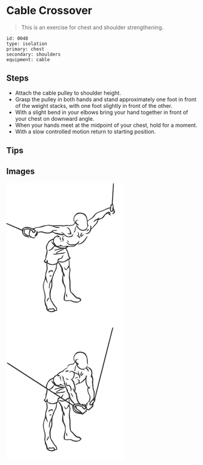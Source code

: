 # Cable Crossover
> This is an exercise for chest and shoulder strengthening.

``` 
id: 0048 
type: isolation 
primary: chest 
secondary: shoulders 
equipment: cable 
``` 

## Steps

 - Attach the cable pulley to shoulder height.
 - Grasp the pulley in both hands and stand approximately one foot in front of the weight stacks, with one foot slightly in front of the other.
 - With a slight bend in your elbows bring your hand together in front of your chest on downward angle.
 - When your hands meet at the midpoint of your chest, hold for a moment.
 - With a slow controlled motion return to starting position.

## Tips


## Images

<svg width="312" height="275pt" viewBox="0 0 234 275" xmlns="http://www.w3.org/2000/svg">
  <g fill="#FFF">
    <path d="M0 0h234v275H0V81.97c10.23 4.54 20.47 9.04 30.76 13.44.55 3.02.88 6.38 3.14 8.7 2.95 3.59 7.94 4.05 12.17 5.05-1.69-3.17-5.74-2.81-8.45-4.57-1.53-1.1-3.69-1.96-4.12-3.99-.55-3.07.05-6.19.7-9.19 5.77-2.63 12.19-1.25 17.48 1.82 1.56.79 3.32 1.37 4.52 2.7-.77.77-1.5 1.6-2.23 2.41-1.98-5.38-7.96-6.68-12.97-7.5-2.21.45-4.3 1.33-6.41 2.1 0 2.69-.24 5.41.26 8.06 3.16 3.32 7.44 5.62 12.1 5.68l-.63 1.94c2.6.54 5.09 1.49 7.7 1.94 2.29-.2 3.43-2.36 4.76-3.92 2.15-1.75 3.38-4.19 3.61-6.96 3.3-1.07 6.81-1.65 10.13-.28 6.14 2.24 13.02 2.08 18.93-.77 5.89 3.97 13.19 4.71 19.99 6.05.68-.3 2.05-.9 2.73-1.2 3.53 4.44 9.5 5.83 14.81 4.1 3.2-.61 2.92-4.6 3.72-7.05-.59.97-1.15 1.95-1.68 2.95-3.5 5.27-11.33 3.82-15.03-.44-2.2-2.46-5.03-4.25-8.21-5.13 1.7 1.52 3.55 2.88 5.32 4.32-4.8.19-9.28-1.75-13.97-2.4-2.34-.52-4.87-.89-6.7-2.59-.65-1.27 1.35-2.08 2.28-1.59 1.75.05 3.49.16 5.24.25-.02-.38-.04-1.14-.06-1.52-2.7-.13-5.4-.25-8.1 0-.38.47-1.14 1.4-1.53 1.86-4.63 4.23-11.88 3.18-17.38 1.28-3.75-1.46-7.77-.6-11.2 1.25-.04-.9-.13-2.69-.18-3.59-.25.13-.76.38-1.01.51-1.12 3.77-2.76 7.39-4.8 10.75.73.1 2.21.28 2.95.37-3.98 4.26-9.6.86-12.45-2.81-.18-3.1.29-6.44 1.88-9.13 2.23-.07 2.78 2.36 3.69 3.91 1.2.49 2.56 1.89 3.88.89 1.28-1.06 2.21-2.46 3.24-3.74-1.25-1.24-2.53-2.46-3.83-3.64 4.64-3.82 10.96-1.86 16.19-4.07 5.27-1.85 11.03-3.96 16.62-2.27 3.62.68 6.84 2.54 10.31 3.66 2.75.56 5.6.26 8.39.2-3.32-2.86-8.08-.81-11.66-3.15 6.06-.05 12.18-1.06 18.16.41 3.92-1.11 7.96-1.69 12.02-.88 2.52-.66 5.1-1.1 7.69-1.36 1.35-1.43 2.7-2.86 4.06-4.29 1.17 3.22 4.48 4 7.51 4.34-2.45-2.68-7.36-4.43-5.75-8.93 1.73-.45 3.46-.89 5.16-1.45-1.75.03-3.57-.32-5.29.13-1.64.89-1.89 3.06-2.85 4.47-1.34-3.65-2.36-7.96-.06-11.48 4.16-8.07 17.81-7.92 21.64.34 3.04 6.12 2.58 13.26 3.19 19.9-1.71 2.76-3.76 5.83-7.44 5.71-6.63 1.29-10.83-4.86-13.72-9.79-.62 2.26-2.11 4.09-3.14 6.15-.51 1.88-.51 3.85-.66 5.78-1.02 1.2-2.03 2.42-2.99 3.68 1.29-.68 2.73-1.19 3.8-2.23.84-3.64.79-7.48 2.42-10.93 2.48 4.28 6.21 8.65 11.46 9.16 3.33.62 6.95-.38 9.36-2.79.85-2.38 1.02-5.19 3.32-6.73-1.76-2.65-1.44-6.02-1.9-9.07 4.94-3.6 11.2-5.8 14.48-11.27 2.8-4.72 8.32-6.45 13.2-8.1 5.71-1.65 10.65-5.22 16.51-6.45.22 2.02-.05 4.18.74 6.09 1.17 1.66 3.28.56 4.92.59.24-1.41.55-2.81.75-4.23.91 2.72 1.35 5.62-.13 8.25-.73-.93-1.47-1.85-2.2-2.77.48 1.38.99 2.75 1.49 4.13 2.02-1.07 4.09-2.47 4.42-4.94-.68-2.82-1.86-5.49-2.82-8.22.79-3.8-2-7.06-1.44-10.82.63-11.35 1.38-22.7 2.05-34.04.18-1.61-.3-3.16-.88-4.63-1.66 5.01-.98 10.39-1.64 15.56-.41 8.92-1.26 17.81-1.51 26.74-.84.51-1.67 1.02-2.51 1.53-.13 1.62-.27 3.24-.4 4.85-3.3.77-6.58 1.69-9.55 3.34-5.96 3.44-13.07 4.35-18.71 8.4-3.79 2.48-5.56 6.97-9.27 9.52-2.49 1.78-5.15 3.29-7.63 5.08-.6-5.43-2.16-12.16-7.83-14.38-3.79-1.2-7.98-1.98-11.89-.87-7.06 3.24-11.01 13.48-5.5 19.77-1.12 1.21-2.25 2.41-3.37 3.61-3.69.25-7.33 1.5-11.05.86-2.47-.45-4.91.17-7.24.92-8.82-2.33-17.95 1.16-26.75-1.21-3.73-1.09-7.4.65-11.11.89-5.2.39-9.68 3.73-15 3.47-3.98-.18-7.4 3.94-11.3 1.73-4.75-2.12-10.33-3.28-15.19-.82-1.94.49-2.78 2.31-3.52 3.97C20.63 89.09 10.55 84.1 0 80.24V0m191.73 66.88c-1.86 2.86-5.28 4.14-8.24 5.54.3-.72.9-2.17 1.21-2.9-4.69 1.93-9.77 4.05-12.59 8.52 3.2-.81 5.67-3.1 8.45-4.73-.63 2.78-1.35 5.73-3.43 7.83-3.04 3.05-5.54 6.59-8.6 9.63-.45-2.08.01-4.65-1.86-6.1-.43 4.18-.07 8.79-2.4 12.49-1.88 2.79-5.3 3.36-8.25 4.38 1.89.44 3.84.24 5.76.12 3.16-2.35 5.97-5.21 6.52-9.29 4.4-3.62 8.1-7.96 11.86-12.22.98-1.77 1.27-3.84 1.9-5.75 4.85-1.37 10.51-3.44 12.64-8.4 1.26-2.76 4.36-3.8 6.84-5.12.62 1.01 1.23 2.04 1.81 3.07 1.36.54 2.73 1.11 4.24 1.04-1.16-1.49-2.62-2.71-3.91-4.07.98.21 2.96.64 3.94.85-1.58-1.48-2.94-3.69-5.2-4.09-4.55 1.58-8.09 5.25-10.69 9.2m-72.88 21.68c3.46 2.43 8.09 5.95 6.87 10.72.15.65.3 1.3.43 1.95-1.95-.47-3.91-.88-5.89-1.16 2.45 1.81 6.82 4.73 8.91.97-1.68-2.16-1.34-5.15-2.91-7.37-1.27-2.97-4.14-5.07-7.41-5.11m39.29 8.07c2.06-.7 6.72-1.68 4.66-4.77-1.83 1.29-3.19 3.1-4.66 4.77m-16.7 1.15c.42 2.55.9 5.09 1.22 7.65-1.33-.5-2.67-.96-4.03-1.38.99 1.44 2.52 2.3 3.94 3.24.78 1.44 1.57 3 3.38 3.24-.32-1.19-.64-2.37-.96-3.54-.43-.3-1.27-.9-1.69-1.21 1.07-2.8.37-5.97-1.86-8m3.69 9c3.58-.98 4.36-5.04 4.86-8.17-2.77 1.85-3.22 5.51-4.86 8.17m1.64 1.5c3.01-.62 4.64-3.6 6.61-5.69-3.09.45-5.62 2.77-6.61 5.69m-53.78 2.76c-3.63 1.36-7.06 3.2-9.78 6.02-2.17 5.05-7.43 11.33-3.32 16.65-.18 3.34-.86 6.62-1.45 9.9l-.79-.36c.15 3.96.66 9.01-3.27 11.4l.08 1.85c1.56 1.39 3.05 4.81 5.48 2.23-1.97 5.29 1.48 10.99-1.14 16.1-1.93 4.8-1.63 10.04-2.46 15.05-1.82 4.88-3.46 9.91-4 15.12.53 9.41 5.62 18.57 2.71 28.07 1.32 3.96.6 8.41 3 12.01 1.45 2.33.42 5.47 2.16 7.66 3.85 3.88 10.44 5.25 15.27 2.45 1.37-.96 3.09-.93 4.66-1.22 1.96-4.54-2.07-8.21-4.79-11.31-2.3-3.06-3.83-6.64-6.08-9.75-3.1-8.16-2.11-17.56 1.28-25.47 1.48-5.74-.54-11.83 1.12-17.56.63-3.05 2.08-5.84 2.95-8.82.92-3.95 4.02-6.97 4.75-11 1.08-3.36.16-7.17 2.04-10.29.92.12 1.84.26 2.76.4.91 3.31 3.16 6 4.45 9.14.61 2.5.06 5.27 1.37 7.59.8 1.9 2.52 3.76 1.65 5.96-1 4.26-1.22 8.66-1.24 13.03 1.16 4.62 4.8 8.23 5.38 13.06 1.99 8.14-3.63 15.75-1.93 23.94 3.04 2.12 6.73 2.08 10.25 1.49 3.35-.67 6.03 1.82 9.02 2.81 2.32.12 4.63.39 6.93.72 2.69-1.1 5.78-1.82 7.89-3.92 1.32-3.73-3.57-6.9-7.01-6.21-3.22-1.95-5.86-4.62-8.18-7.55-1.43-1.88-4.57-2.52-4.75-5.18-1.86-7.3-.32-14.9-1.38-22.28-1.4-6.12-1.39-12.63.19-18.71.75-2.83-1.71-5.26-1.57-8.05.17-4.57-.08-9.13-.83-13.64.85-.46 1.7-.91 2.55-1.37-.03-.62-.08-1.87-.11-2.49-.86-.96-2.14-1.75-2.4-3.09-.83-5.45-3.18-10.51-5.47-15.47 1.34-.95 2.68-1.89 4.03-2.83 4.17.22 8.58.82 12.54-.86 2.04-1.37 3.62-3.31 5.51-4.87 1.57 1.66 3.92 1.08 5.85.56 6.76-2.69 11.02-9.11 13.9-15.49-.4.12-1.21.37-1.62.49-4 6.27-9.05 13.81-17.07 14.67.98-2.06 2.11-4.1 2.31-6.41-2.28 2.39-4.02 5.72-7.46 6.58-4.14 1-8.64 1.31-12.74-.04-2.06-1.09-3.3-3.16-4.86-4.8.43 3.98 3.96 6.7 7.71 7.27 3.26.99 6.59-.1 9.88-.19-6.71 4.22-14.72-.01-21.96 1.94-3.03.95-5.5-1.23-7.84-2.77-1.56 3.27-5.14 2.44-8.04 1.87-1.86-2.22-3.38-4.7-5.09-7.02.26-2.77-.13-5.93 1.85-8.18 1.66-1.53 3.8-2.42 5.61-3.75-.07.66-.23 1.99-.31 2.66 2.06-.34 4.04-1.01 5.82-2.1-2.02.03-4-.61-4.98-2.48-3.39 1.76-7.2 3.21-9.03 6.84m17.49-3.88c.01 1.94 0 3.91.8 5.72.09 1.77.33 3.54.96 5.21.5-2.05.89-4.11 1.35-6.16-.98-1.19-1.94-2.41-2.92-3.6 1.55-.27 3.51-.01 4.36-1.65-1.52.12-3.04.3-4.55.48m-2.83 6.83c.09 1.37-.61 3.11.9 3.96-.16-3.44-.27-7.28-2.58-10.05-.71 2.17-.39 4.77 1.68 6.09m13.36.62c-.31 1.52.88 3.85 2.47 4.12.1-1.52-1.07-3.57-2.47-4.12z"/>
    <path d="M207 56.3c.47-3.97-.14-8.64 2.26-12.01.39.44 1.16 1.33 1.55 1.77-.39 3.14-.76 6.29-1.27 9.42-.64.2-1.91.62-2.54.82zM36.19 94.24c3.32-1.67 6.93-1.83 10.29-.17-2.52 3.2-1.7 7.38-1.72 11.15-3.13-1.27-5.99-3.1-8.61-5.21.03-1.93.04-3.85.04-5.77zM86.48 116.59c1.87-1.48 4.12-2.35 6.28-3.3-.1 2.91-1.43 6.15 1.52 8.47-2.14-1.4-3.59-3.38-4.94-5.45-.28 3.88 2.99 6.04 5.49 8.37-1.83 1.9-3.25 4.15-5.07 6.05-1.99 1.53-4.36 2.47-6.33 4.04.36.18 1.07.54 1.42.72 3.9-2.18 8.7-3.99 9.59-8.98 4.49.62 8.46 2.97 12.82 4.11-3.84.48-7.59 1.45-11.29 2.53l-.76 1.81c7.13-1.93 14.34-3.92 21.79-3.9 3.19 4.08 4.57 9.52 5.58 14.58.38 1.54 1.5 2.72 2.38 3.99-4.66 1.77-7.93 6.23-13.04 6.96-3.13.57-5.97-1.72-9.11-1.04.4-3.57 4.3-3.87 6.94-4.92 1.84-2.11 2.93-4.82 3.1-7.61-1.62 1.94-2.96 4.1-4.12 6.35-2.23.47-4.46 1.04-6.5 2.08-1.24 2.14-.33 5.03-1.76 7.1-2.59 2.26-6.15 2.87-9.45 3.34-3.28-.07-6.11-1.88-9.04-3.13-.48-1.57 1.05-5.4-1.46-5.3-.78 1.37-1.35 2.83-2 4.26l-2.09-2.21c3.11-3.95 2.51-9.15 4.32-13.61 1.09-2.88.51-6.01.56-9-1.74-1.37-1.22-3.86-.81-5.72 1.29-3.82 2.52-8.13 5.98-10.59m13.93 20.92c-1.42.54-1.14 2.35-1.74 3.49a152 152 0 0 0-6.07.43c.99 2.2 3.69 1.2 5.53 1.08 4.96-.93 10.05-.82 15-1.8 1.79-.19 2.88-1.76 4.1-2.87-5.41 1.55-10.99 2.12-16.57 2.68-.08-.3-.24-.91-.33-1.21 4.59-3.26 10.35-4.37 14.84-7.64-5.43.27-10.08 3.42-14.76 5.84z"/>
    <path d="M102.85 127.59c1.79-.55 3.6-1.06 5.4-1.57 3.26 1.48 6.93 1.14 10.42 1.17-.4.43-1.2 1.28-1.6 1.7-4.79.48-9.57-.21-14.22-1.3zM103.78 156c6.09 5.34 14.24.72 19.57-3.4.51 4.36.64 8.76.65 13.14-.37-.33-1.12-1.01-1.5-1.35-.84 2.52-1.22 5.53-3.51 7.22-2.85-.2-3.79-3.42-4.81-5.61.08 2.6.81 5.29 2.89 7.02 3.41.44 4.9-3.11 6.61-5.34 2.22 3.52 1.45 7.5.43 11.27.11 4.04-.98 8.12.02 12.12 2.19 8.68-.96 18.31 3.1 26.54 5.57 4.34 8.94 12.91 17.09 12.61.76 1.05 1.52 2.1 2.27 3.17-1.85.81-3.56 1.93-5.48 2.59-2.36-.07-4.69-.49-7.06-.43-1.95-.88-3.88-1.86-5.94-2.45-3.34-.58-6.7.54-10.04.05-1.38-.01-2.16-.68-2.33-2.01-.13-4.15.38-8.29 1.46-12.28.25-4.09.25-8.2-.09-12.28-.31-3.01-2.6-5.29-3.29-8.17-.97-5.07-1.91-10.28-.52-15.38.45 1.33.9 2.65 1.36 3.98 2.89-3.28-.65-6.69-1.72-9.95-1.09-2.41-.52-5.19-1.41-7.65-1.76-3.73-4.56-6.87-6.26-10.63-.57-.34-1.69-1.01-2.25-1.34l.76-1.44m14.33 67.79c.81 1.3 1.62 2.64 2.77 3.69-.6-2.63-1.08-5.28-1.36-7.96-.8 1.3-1.08 2.8-1.41 4.27zM80.98 160.37c2.65 1.04 5.11 2.83 8.04 2.97 3.4.23 6.78-.44 10.09-1.19-.72 4.75-1.42 9.68-4.02 13.84-3.8 6.41-4.34 14.22-8.47 20.44-1.89 3.58-2.22 7.72-2.34 11.69-.06.93.34 1.64 1.19 2.11.56-4.95.34-10.23 3.39-14.49.38 4.35.96 9-1.06 13.07-3.14 6.57-2.96 14.26-1.32 21.21.88 4.11 3.94 7.21 5.66 10.95 1.9 3.96 6.56 6.39 7.23 10.94-2.87 2.53-3.82-1.12-5.39-2.91-1.95-.21-3.84.43-5.73.77-2.37-.95-4.52.08-6.35 1.6-.06-7.51-6.64-13.92-4.55-21.56 1.69-8.9-4.05-17.07-3.34-25.92.19-4.42 1.78-8.63 3.65-12.58 1.68 2.55 1.81 6.14 4.41 8-1.21-5.09-2.97-10.04-3.68-15.24.24-4.24 2.02-8.11 3.18-12.13.28-3.86-.65-7.7-.59-11.57m3.34 14.65c-.62 1.69-.74 3.49-.21 5.22l1.24-3.39c1.66-.48 3.36-.84 5.05-1.22.68.99 1.48 1.87 2.39 2.64-.51-1.74-1.18-3.43-1.83-5.12-2.1 1.01-4.36 1.48-6.64 1.87m1.27 9.44c-.16 2.13 3.81 1.83 4.14-.16-1.29-.05-3.27-1.08-4.14.16m-3.97 46.05c-.57 1.73-2.88 3.48-1.37 5.19 2.07-2.33 3.34-5.18 4.7-7.94-1.54.38-2.79 1.2-3.33 2.75z"/>
    <path d="M84.96 251.13c2.73.37 5.45-.01 8.16-.32.45.55 1.34 1.66 1.79 2.21-3.37 2.46-7.91 2.18-11.39.09l1.44-1.98z"/>
  </g>
  <g fill="#333">
    <path d="M210.34 15.95c.66-5.17-.02-10.55 1.64-15.56.58 1.47 1.06 3.02.88 4.63-.67 11.34-1.42 22.69-2.05 34.04-.56 3.76 2.23 7.02 1.44 10.82.96 2.73 2.14 5.4 2.82 8.22-.33 2.47-2.4 3.87-4.42 4.94-.5-1.38-1.01-2.75-1.49-4.13.73.92 1.47 1.84 2.2 2.77 1.48-2.63 1.04-5.53.13-8.25-.2 1.42-.51 2.82-.75 4.23-1.64-.03-3.75 1.07-4.92-.59-.79-1.91-.52-4.07-.74-6.09-5.86 1.23-10.8 4.8-16.51 6.45-4.88 1.65-10.4 3.38-13.2 8.1-3.28 5.47-9.54 7.67-14.48 11.27.46 3.05.14 6.42 1.9 9.07-2.3 1.54-2.47 4.35-3.32 6.73-2.41 2.41-6.03 3.41-9.36 2.79-5.25-.51-8.98-4.88-11.46-9.16-1.63 3.45-1.58 7.29-2.42 10.93-1.07 1.04-2.51 1.55-3.8 2.23.96-1.26 1.97-2.48 2.99-3.68.15-1.93.15-3.9.66-5.78 1.03-2.06 2.52-3.89 3.14-6.15 2.89 4.93 7.09 11.08 13.72 9.79 3.68.12 5.73-2.95 7.44-5.71-.61-6.64-.15-13.78-3.19-19.9-3.83-8.26-17.48-8.41-21.64-.34-2.3 3.52-1.28 7.83.06 11.48.96-1.41 1.21-3.58 2.85-4.47 1.72-.45 3.54-.1 5.29-.13-1.7.56-3.43 1-5.16 1.45-1.61 4.5 3.3 6.25 5.75 8.93-3.03-.34-6.34-1.12-7.51-4.34-1.36 1.43-2.71 2.86-4.06 4.29-2.59.26-5.17.7-7.69 1.36-4.06-.81-8.1-.23-12.02.88-5.98-1.47-12.1-.46-18.16-.41 3.58 2.34 8.34.29 11.66 3.15-2.79.06-5.64.36-8.39-.2-3.47-1.12-6.69-2.98-10.31-3.66-5.59-1.69-11.35.42-16.62 2.27-5.23 2.21-11.55.25-16.19 4.07 1.3 1.18 2.58 2.4 3.83 3.64-1.03 1.28-1.96 2.68-3.24 3.74-1.32 1-2.68-.4-3.88-.89-.91-1.55-1.46-3.98-3.69-3.91-1.59 2.69-2.06 6.03-1.88 9.13 2.85 3.67 8.47 7.07 12.45 2.81-.74-.09-2.22-.27-2.95-.37 2.04-3.36 3.68-6.98 4.8-10.75.25-.13.76-.38 1.01-.51.05.9.14 2.69.18 3.59 3.43-1.85 7.45-2.71 11.2-1.25 5.5 1.9 12.75 2.95 17.38-1.28.39-.46 1.15-1.39 1.53-1.86 2.7-.25 5.4-.13 8.1 0 .02.38.04 1.14.06 1.52-1.75-.09-3.49-.2-5.24-.25-.93-.49-2.93.32-2.28 1.59 1.83 1.7 4.36 2.07 6.7 2.59 4.69.65 9.17 2.59 13.97 2.4-1.77-1.44-3.62-2.8-5.32-4.32 3.18.88 6.01 2.67 8.21 5.13 3.7 4.26 11.53 5.71 15.03.44.53-1 1.09-1.98 1.68-2.95-.8 2.45-.52 6.44-3.72 7.05-5.31 1.73-11.28.34-14.81-4.1-.68.3-2.05.9-2.73 1.2-6.8-1.34-14.1-2.08-19.99-6.05-5.91 2.85-12.79 3.01-18.93.77-3.32-1.37-6.83-.79-10.13.28-.23 2.77-1.46 5.21-3.61 6.96-1.33 1.56-2.47 3.72-4.76 3.92-2.61-.45-5.1-1.4-7.7-1.94l.63-1.94c-4.66-.06-8.94-2.36-12.1-5.68-.5-2.65-.26-5.37-.26-8.06 2.11-.77 4.2-1.65 6.41-2.1 5.01.82 10.99 2.12 12.97 7.5.73-.81 1.46-1.64 2.23-2.41-1.2-1.33-2.96-1.91-4.52-2.7-5.29-3.07-11.71-4.45-17.48-1.82-.65 3-1.25 6.12-.7 9.19.43 2.03 2.59 2.89 4.12 3.99 2.71 1.76 6.76 1.4 8.45 4.57-4.23-1-9.22-1.46-12.17-5.05-2.26-2.32-2.59-5.68-3.14-8.7-10.29-4.4-20.53-8.9-30.76-13.44v-1.73c10.55 3.86 20.63 8.85 31.01 13.11.74-1.66 1.58-3.48 3.52-3.97 4.86-2.46 10.44-1.3 15.19.82 3.9 2.21 7.32-1.91 11.3-1.73 5.32.26 9.8-3.08 15-3.47 3.71-.24 7.38-1.98 11.11-.89 8.8 2.37 17.93-1.12 26.75 1.21 2.33-.75 4.77-1.37 7.24-.92 3.72.64 7.36-.61 11.05-.86 1.12-1.2 2.25-2.4 3.37-3.61-5.51-6.29-1.56-16.53 5.5-19.77 3.91-1.11 8.1-.33 11.89.87 5.67 2.22 7.23 8.95 7.83 14.38 2.48-1.79 5.14-3.3 7.63-5.08 3.71-2.55 5.48-7.04 9.27-9.52 5.64-4.05 12.75-4.96 18.71-8.4 2.97-1.65 6.25-2.57 9.55-3.34.13-1.61.27-3.23.4-4.85.84-.51 1.67-1.02 2.51-1.53.25-8.93 1.1-17.82 1.51-26.74M207 56.3c.63-.2 1.9-.62 2.54-.82.51-3.13.88-6.28 1.27-9.42-.39-.44-1.16-1.33-1.55-1.77-2.4 3.37-1.79 8.04-2.26 12.01M36.19 94.24c0 1.92-.01 3.84-.04 5.77 2.62 2.11 5.48 3.94 8.61 5.21.02-3.77-.8-7.95 1.72-11.15-3.36-1.66-6.97-1.5-10.29.17z"/>
    <path d="M191.73 66.88c2.6-3.95 6.14-7.62 10.69-9.2 2.26.4 3.62 2.61 5.2 4.09-.98-.21-2.96-.64-3.94-.85 1.29 1.36 2.75 2.58 3.91 4.07-1.51.07-2.88-.5-4.24-1.04-.58-1.03-1.19-2.06-1.81-3.07-2.48 1.32-5.58 2.36-6.84 5.12-2.13 4.96-7.79 7.03-12.64 8.4-.63 1.91-.92 3.98-1.9 5.75-3.76 4.26-7.46 8.6-11.86 12.22-.55 4.08-3.36 6.94-6.52 9.29-1.92.12-3.87.32-5.76-.12 2.95-1.02 6.37-1.59 8.25-4.38 2.33-3.7 1.97-8.31 2.4-12.49 1.87 1.45 1.41 4.02 1.86 6.1 3.06-3.04 5.56-6.58 8.6-9.63 2.08-2.1 2.8-5.05 3.43-7.83-2.78 1.63-5.25 3.92-8.45 4.73 2.82-4.47 7.9-6.59 12.59-8.52-.31.73-.91 2.18-1.21 2.9 2.96-1.4 6.38-2.68 8.24-5.54zM118.85 88.56c3.27.04 6.14 2.14 7.41 5.11 1.57 2.22 1.23 5.21 2.91 7.37-2.09 3.76-6.46.84-8.91-.97 1.98.28 3.94.69 5.89 1.16-.13-.65-.28-1.3-.43-1.95 1.22-4.77-3.41-8.29-6.87-10.72z"/>
    <path d="M158.14 96.63c1.47-1.67 2.83-3.48 4.66-4.77 2.06 3.09-2.6 4.07-4.66 4.77zM141.44 97.78c2.23 2.03 2.93 5.2 1.86 8 .42.31 1.26.91 1.69 1.21.32 1.17.64 2.35.96 3.54-1.81-.24-2.6-1.8-3.38-3.24-1.42-.94-2.95-1.8-3.94-3.24 1.36.42 2.7.88 4.03 1.38-.32-2.56-.8-5.1-1.22-7.65z"/>
    <path d="M145.13 106.78c1.64-2.66 2.09-6.32 4.86-8.17-.5 3.13-1.28 7.19-4.86 8.17zM146.77 108.28c.99-2.92 3.52-5.24 6.61-5.69-1.97 2.09-3.6 5.07-6.61 5.69z"/>
    <path d="M92.99 111.04c1.83-3.63 5.64-5.08 9.03-6.84.98 1.87 2.96 2.51 4.98 2.48-1.78 1.09-3.76 1.76-5.82 2.1.08-.67.24-2 .31-2.66-1.81 1.33-3.95 2.22-5.61 3.75-1.98 2.25-1.59 5.41-1.85 8.18 1.71 2.32 3.23 4.8 5.09 7.02 2.9.57 6.48 1.4 8.04-1.87 2.34 1.54 4.81 3.72 7.84 2.77 7.24-1.95 15.25 2.28 21.96-1.94-3.29.09-6.62 1.18-9.88.19-3.75-.57-7.28-3.29-7.71-7.27 1.56 1.64 2.8 3.71 4.86 4.8 4.1 1.35 8.6 1.04 12.74.04 3.44-.86 5.18-4.19 7.46-6.58-.2 2.31-1.33 4.35-2.31 6.41 8.02-.86 13.07-8.4 17.07-14.67.41-.12 1.22-.37 1.62-.49-2.88 6.38-7.14 12.8-13.9 15.49-1.93.52-4.28 1.1-5.85-.56-1.89 1.56-3.47 3.5-5.51 4.87-3.96 1.68-8.37 1.08-12.54.86-1.35.94-2.69 1.88-4.03 2.83 2.29 4.96 4.64 10.02 5.47 15.47.26 1.34 1.54 2.13 2.4 3.09.03.62.08 1.87.11 2.49-.85.46-1.7.91-2.55 1.37.75 4.51 1 9.07.83 13.64-.14 2.79 2.32 5.22 1.57 8.05-1.58 6.08-1.59 12.59-.19 18.71 1.06 7.38-.48 14.98 1.38 22.28.18 2.66 3.32 3.3 4.75 5.18 2.32 2.93 4.96 5.6 8.18 7.55 3.44-.69 8.33 2.48 7.01 6.21-2.11 2.1-5.2 2.82-7.89 3.92-2.3-.33-4.61-.6-6.93-.72-2.99-.99-5.67-3.48-9.02-2.81-3.52.59-7.21.63-10.25-1.49-1.7-8.19 3.92-15.8 1.93-23.94-.58-4.83-4.22-8.44-5.38-13.06.02-4.37.24-8.77 1.24-13.03.87-2.2-.85-4.06-1.65-5.96-1.31-2.32-.76-5.09-1.37-7.59-1.29-3.14-3.54-5.83-4.45-9.14-.92-.14-1.84-.28-2.76-.4-1.88 3.12-.96 6.93-2.04 10.29-.73 4.03-3.83 7.05-4.75 11-.87 2.98-2.32 5.77-2.95 8.82-1.66 5.73.36 11.82-1.12 17.56-3.39 7.91-4.38 17.31-1.28 25.47 2.25 3.11 3.78 6.69 6.08 9.75 2.72 3.1 6.75 6.77 4.79 11.31-1.57.29-3.29.26-4.66 1.22-4.83 2.8-11.42 1.43-15.27-2.45-1.74-2.19-.71-5.33-2.16-7.66-2.4-3.6-1.68-8.05-3-12.01 2.91-9.5-2.18-18.66-2.71-28.07.54-5.21 2.18-10.24 4-15.12.83-5.01.53-10.25 2.46-15.05 2.62-5.11-.83-10.81 1.14-16.1-2.43 2.58-3.92-.84-5.48-2.23l-.08-1.85c3.93-2.39 3.42-7.44 3.27-11.4l.79.36c.59-3.28 1.27-6.56 1.45-9.9-4.11-5.32 1.15-11.6 3.32-16.65 2.72-2.82 6.15-4.66 9.78-6.02m-6.51 5.55c-3.46 2.46-4.69 6.77-5.98 10.59-.41 1.86-.93 4.35.81 5.72-.05 2.99.53 6.12-.56 9-1.81 4.46-1.21 9.66-4.32 13.61l2.09 2.21c.65-1.43 1.22-2.89 2-4.26 2.51-.1.98 3.73 1.46 5.3 2.93 1.25 5.76 3.06 9.04 3.13 3.3-.47 6.86-1.08 9.45-3.34 1.43-2.07.52-4.96 1.76-7.1 2.04-1.04 4.27-1.61 6.5-2.08 1.16-2.25 2.5-4.41 4.12-6.35-.17 2.79-1.26 5.5-3.1 7.61-2.64 1.05-6.54 1.35-6.94 4.92 3.14-.68 5.98 1.61 9.11 1.04 5.11-.73 8.38-5.19 13.04-6.96-.88-1.27-2-2.45-2.38-3.99-1.01-5.06-2.39-10.5-5.58-14.58-7.45-.02-14.66 1.97-21.79 3.9l.76-1.81c3.7-1.08 7.45-2.05 11.29-2.53-4.36-1.14-8.33-3.49-12.82-4.11-.89 4.99-5.69 6.8-9.59 8.98-.35-.18-1.06-.54-1.42-.72 1.97-1.57 4.34-2.51 6.33-4.04 1.82-1.9 3.24-4.15 5.07-6.05-2.5-2.33-5.77-4.49-5.49-8.37 1.35 2.07 2.8 4.05 4.94 5.45-2.95-2.32-1.62-5.56-1.52-8.47-2.16.95-4.41 1.82-6.28 3.3m16.37 11c4.65 1.09 9.43 1.78 14.22 1.3.4-.42 1.2-1.27 1.6-1.7-3.49-.03-7.16.31-10.42-1.17-1.8.51-3.61 1.02-5.4 1.57m.93 28.41l-.76 1.44c.56.33 1.68 1 2.25 1.34 1.7 3.76 4.5 6.9 6.26 10.63.89 2.46.32 5.24 1.41 7.65 1.07 3.26 4.61 6.67 1.72 9.95-.46-1.33-.91-2.65-1.36-3.98-1.39 5.1-.45 10.31.52 15.38.69 2.88 2.98 5.16 3.29 8.17.34 4.08.34 8.19.09 12.28a41.998 41.998 0 0 0-1.46 12.28c.17 1.33.95 2 2.33 2.01 3.34.49 6.7-.63 10.04-.05 2.06.59 3.99 1.57 5.94 2.45 2.37-.06 4.7.36 7.06.43 1.92-.66 3.63-1.78 5.48-2.59-.75-1.07-1.51-2.12-2.27-3.17-8.15.3-11.52-8.27-17.09-12.61-4.06-8.23-.91-17.86-3.1-26.54-1-4 .09-8.08-.02-12.12 1.02-3.77 1.79-7.75-.43-11.27-1.71 2.23-3.2 5.78-6.61 5.34-2.08-1.73-2.81-4.42-2.89-7.02 1.02 2.19 1.96 5.41 4.81 5.61 2.29-1.69 2.67-4.7 3.51-7.22.38.34 1.13 1.02 1.5 1.35-.01-4.38-.14-8.78-.65-13.14-5.33 4.12-13.48 8.74-19.57 3.4m-22.8 4.37c-.06 3.87.87 7.71.59 11.57-1.16 4.02-2.94 7.89-3.18 12.13.71 5.2 2.47 10.15 3.68 15.24-2.6-1.86-2.73-5.45-4.41-8-1.87 3.95-3.46 8.16-3.65 12.58-.71 8.85 5.03 17.02 3.34 25.92-2.09 7.64 4.49 14.05 4.55 21.56 1.83-1.52 3.98-2.55 6.35-1.6 1.89-.34 3.78-.98 5.73-.77 1.57 1.79 2.52 5.44 5.39 2.91-.67-4.55-5.33-6.98-7.23-10.94-1.72-3.74-4.78-6.84-5.66-10.95-1.64-6.95-1.82-14.64 1.32-21.21 2.02-4.07 1.44-8.72 1.06-13.07-3.05 4.26-2.83 9.54-3.39 14.49-.85-.47-1.25-1.18-1.19-2.11.12-3.97.45-8.11 2.34-11.69 4.13-6.22 4.67-14.03 8.47-20.44 2.6-4.16 3.3-9.09 4.02-13.84-3.31.75-6.69 1.42-10.09 1.19-2.93-.14-5.39-1.93-8.04-2.97m3.98 90.76l-1.44 1.98c3.48 2.09 8.02 2.37 11.39-.09-.45-.55-1.34-1.66-1.79-2.21-2.71.31-5.43.69-8.16.32z"/>
    <path d="M110.48 107.16c1.51-.18 3.03-.36 4.55-.48-.85 1.64-2.81 1.38-4.36 1.65.98 1.19 1.94 2.41 2.92 3.6-.46 2.05-.85 4.11-1.35 6.16-.63-1.67-.87-3.44-.96-5.21-.8-1.81-.79-3.78-.8-5.72zM107.65 113.99c-2.07-1.32-2.39-3.92-1.68-6.09 2.31 2.77 2.42 6.61 2.58 10.05-1.51-.85-.81-2.59-.9-3.96zM121.01 114.61c1.4.55 2.57 2.6 2.47 4.12-1.59-.27-2.78-2.6-2.47-4.12zM100.41 137.51c4.68-2.42 9.33-5.57 14.76-5.84-4.49 3.27-10.25 4.38-14.84 7.64.09.3.25.91.33 1.21 5.58-.56 11.16-1.13 16.57-2.68-1.22 1.11-2.31 2.68-4.1 2.87-4.95.98-10.04.87-15 1.8-1.84.12-4.54 1.12-5.53-1.08a152 152 0 0 1 6.07-.43c.6-1.14.32-2.95 1.74-3.49zM84.32 175.02c2.28-.39 4.54-.86 6.64-1.87.65 1.69 1.32 3.38 1.83 5.12-.91-.77-1.71-1.65-2.39-2.64-1.69.38-3.39.74-5.05 1.22l-1.24 3.39c-.53-1.73-.41-3.53.21-5.22zM85.59 184.46c.87-1.24 2.85-.21 4.14-.16-.33 1.99-4.3 2.29-4.14.16zM118.11 223.79c.33-1.47.61-2.97 1.41-4.27.28 2.68.76 5.33 1.36 7.96-1.15-1.05-1.96-2.39-2.77-3.69zM81.62 230.51c.54-1.55 1.79-2.37 3.33-2.75-1.36 2.76-2.63 5.61-4.7 7.94-1.51-1.71.8-3.46 1.37-5.19z"/>
  </g>
</svg>

<svg width="312" height="275pt" viewBox="0 0 234 275" xmlns="http://www.w3.org/2000/svg">
  <g fill="#FFF">
    <path d="M0 0h234v275H0V0m201.88 43.15c-9.14 36.45-18.6 72.82-27.57 109.31-.18-3.13.17-6.24.52-9.34.66-5.29-2.87-10.03-2.6-15.29.24-3.3-1.1-6.55-.23-9.83.83-4.09-.73-8.1-2.23-11.83.9-4.08.83-8.86-2-12.2-1.75-2.38-4.72-3.27-7.3-4.42 0-.66.01-1.97.01-2.62-.94 1.48-1.9 2.95-2.91 4.38-1.74.48-3.31 1.38-4.71 2.51-3.06-.14-6.33-.61-8.47-3.04-1.32-1.56-3.93-3.3-3.19-5.57.74-.26 2.2-.76 2.93-1.01-1.61-1.22-3.33-2.28-4.86-3.6-1.75-1.07-.56-3.18-.46-4.71 1.63-.41 3.27-.81 4.86-1.37-1.89.07-4-.61-5.75.37-1.23 1.09-1.41 2.87-2.06 4.28-1.96-3.75-2.54-8.57.08-12.17 4.66-7.76 18.33-6.93 21.59 1.68 3.11 5.48 1 12.43 3.84 17.88.12-7.66.07-15.99-4.37-22.59-3.89-4.29-10.58-4.91-15.97-3.83-3.71 1.95-6.79 5.57-7.82 9.68-.27 3.42-.61 7.64 2.43 10.01-1.66 1.65-3.05 4.26-5.76 3.92-4.17-.02-8.49 2.09-9.66 6.35 1.45-1.22 2.79-2.6 4.36-3.68 2.55-1.2 5.45-1.26 8.21-1.54 1.37-1.53 2.79-3.01 4.21-4.5.77 1.89 1.44 3.83 2.01 5.79-3.48 1.85-3.46 6.04-3.54 9.46-.38.67-1.12 2.01-1.49 2.68 1-.6 2.73-.8 2.6-2.34.43-3.29.35-6.76 2.33-9.61 1.82 3.8 4.94 7.09 8.93 8.59 3.1.6 6.3.61 9.33 1.59-1.25-.61-2.51-1.2-3.76-1.81 1.23-.94 2.54-2.99 4.19-1.49 2.8 1.16 3.28 4.32 4.77 6.6 1.63-3.11-.53-7.13-3.83-8.04.57-.4 1.16-.8 1.75-1.19 3.64 2.11 7.32 5 7.99 9.45 1.08 3.13-1.41 6.2-1.13 9.22 3.42 1.9 2.93 6.21 2.9 9.52-.49-.16-1.47-.47-1.96-.63.33.25.99.74 1.33.99.94 6.26.78 12.76 3.12 18.74.88 4.3.35 8.8.04 13.15-2.26 4.02-6.36 6.78-8.17 11.05-.78 1.55.66 2.8 1.44 3.96l4.41-.68c-1.29 3.96-5.09 6.07-8.12 8.57-1.15-.74-2.28-1.51-3.38-2.31-.94 1.85-1.6 3.83-2.11 5.84-2.03 1.15-3.89 2.56-5.68 4.05-2.59-4.1-6.9-6.27-10.77-8.9-.55-1.82-1.19-3.63-1.83-5.42 2.02-.45 4.1-.64 6.06.18 2.1.84 4.93.92 6.13 3.15.86 1.44 1.78 3.02 3.48 3.59 2.19-.44 3.59-2.56 5.75-3.19-.64-2.65-1.74-5.15-3.02-7.54-1.24.38-2.47.79-3.67 1.27.78.6 2.36 1.81 3.14 2.41-1.1-.45-2.16-.98-3.18-1.59-.7-.82-.09-2.1-.95-2.86-.78.37-2.34 1.1-3.12 1.46-3.74-1.43-5.31-5.41-7.17-8.64-1.42-3.92-.99-8.29-2.75-12.14l1.17-2.88c-1.91 2.65-2.93-.47-4.1-1.87 2.33-6.58.15-13.34-2.22-19.53-.85-1.59-2.2-2.84-3.36-4.2 3.43-3.19 5.35-8.21 4.63-12.88 2.39 1.22 5.08 1.92 7.26 3.52 2.26 1.91 1.72 5.13 2.34 7.73.99-2.05 2.06-4.6.71-6.73-1-1.6-1.75-3.35-1.8-5.27-.57-1.3-1.37-2.49-2.44-3.43.32 1.33.72 2.64 1.16 3.94.17.57.15 1.13-.07 1.69-3-1.75-6.63-2.23-9.37-4.45-1.51-1.22-3.6-1.22-5.45-1.24-1.87.61-2.24 2.79-2.7 4.43 1-.99 1.96-2.03 2.92-3.07 2.56.1 5.13 1.21 5.89 3.87.31 4.04-1.57 7.78-3.77 11.03-.63-.28-1.88-.86-2.51-1.15 2.11 3.66 5.23 6.8 5.99 11.11 1.64 4.22 1.9 8.71 1.38 13.18-.96-1.63-1.25-4.97-3.64-4.94 1.05 5.93 7.01 9.73 7.1 15.93.22 5.02 1.94 9.76 4.85 13.84-2.49 0-4.98.19-7.37.91-2.47-3.92-6.25-6.92-8.16-11.21-2.33-4.1-1.15-9.75-5.53-12.63.86-4.34-2.84-7.19-3.96-11.03-2.04-4.4-1.88-9.51-4.49-13.68-.32-.86-.08-1.6.71-2.23-1.28-2.06-2.72-4.2-4.99-5.25.9 2.32 3.16 4.24 2.8 6.91-.4 1.39-.62 2.81-.91 4.22l1.52-3.36c.62 2.29 1.22 4.58 1.83 6.87-.42.46-.83.94-1.24 1.42 2.62 1.25 2.32 4.9 3.77 7.1-4.29-1.78-9.25-.65-13.65-2.41 1.59-.58 3.22-1.07 4.85-1.57 2.27 1.05 4.8 1.1 7.26 1.15-2.75-1.38-5.96-1.78-8.31-3.96-1.57 3.28-5.14 2.45-8.06 1.87-1.84-2.22-3.37-4.69-5.07-7.01.25-2.77-.13-5.94 1.85-8.18 1.68-1.52 3.8-2.43 5.61-3.77-.08.68-.24 2.02-.33 2.69 2.03-.34 3.97-1.04 5.79-1.98-1.59-.4-3.17-.8-4.68-1.44 2.85-3.09 6.34-5.34 10.43-6.39 1.82-4.31 6.6-5.47 9.93-8.21-4.38.84-8 3.71-11.2 6.65-2.4 1.41-5.29 1.9-7.43 3.77-2.12 1.8-3.75 4.26-6.4 5.36-2.24.81-3.39 2.9-4.82 4.63-3.97 1.54-8.42 3.44-10.32 7.56-2.15 3.47-4.02 7.21-4.22 11.38-22.68-14.4-45.15-29.13-67.77-43.63-3.08-1.92-5.96-4.29-9.45-5.48.2 1.27.81 2.38 1.99 2.98 25.61 16.53 51.27 32.98 76.81 49.63-.13 3.01-.59 5.98-1.16 8.93-.27.06-.8.18-1.07.23.26 4.11.78 9.4-3.25 11.89.03.47.1 1.4.13 1.87 1.16 1.2 2.31 2.4 3.48 3.59.53-.48 1.57-1.44 2.09-1.93l-.66 2.59c1.14-.45 2.29-.9 3.41-1.41-1.47-1.85 0-4.74-1.89-6.3-1.04 1.43-1.69 3.07-2.46 4.65-.66-.73-1.32-1.47-1.98-2.21 1.09-2.02 2.43-4.03 2.61-6.39.47-4.97 3.2-9.57 2.2-14.67 7.95 5.26 15.99 10.39 24.02 15.53-1.23.89-3.74 1.03-3.62 3.05-.53 2.09.1 5.14-2.23 6.3-4.62 2.7-10.75 3.57-15.32.25-.66.43-1.33.88-1.99 1.33 5.08 3.4 11.36 2.68 16.96 1.23-.72 4.74-1.41 9.66-4 13.81-3.81 6.42-4.35 14.26-8.5 20.5-1.86 3.54-2.2 7.63-2.32 11.55-.08.98.31 1.73 1.18 2.26.57-4.98.38-10.25 3.38-14.58.24 3.92 1.02 8.04-.53 11.8-4.56 9.69-4.16 22.11 2.36 30.84 1.87 4.37 5.5 7.5 8.14 11.36l.2 2.64c-2.78 1.53-3.56-1.77-5.07-3.34-1.94-.19-3.83.44-5.71.81-1.32-.27-2.64-.68-4-.56l-.46.42c-.18.65-.54 1.95-.73 2.6-1.7-2.28-1.52-5.3-2.68-7.81-1.47-3.38-2.71-6.87-3.54-10.47.19-3.28 1.28-6.53.68-9.83-.45-6.54-3.82-12.57-3.52-19.19-.01-4.79 1.65-9.38 3.68-13.64 1.68 2.55 1.8 6.15 4.42 8.01-1.28-6.64-5.04-13.33-2.82-20.16.6-2.48 1.75-4.8 2.32-7.29.25-3.35-.42-6.69-.63-10.02-.74-.4-1.47-.8-2.19-1.2.57 3.41 1.05 6.86 1.13 10.32-.44 2.78-1.86 5.31-2.29 8.1-1.07 4.44-.22 9.23-2.2 13.45-1.47 3.99-2.58 8.17-3.06 12.4.31 8.78 5.14 17.18 3.1 26.06-1.2 3.08 1.14 5.94.83 9.04-.09 2.1 1.31 3.8 2.06 5.66 1.05 2.22.26 5.04 1.87 7.04 4.07 4.14 11.17 5.34 16.09 2.03 1.21-.52 2.57-.53 3.85-.8 1.8-4.01-1.34-7.5-3.86-10.27-3.03-2.97-4.07-7.3-6.96-10.37-3.02-8.36-2.28-17.84 1.25-25.92 1.44-5.76-.56-11.87 1.13-17.61.71-3.36 2.35-6.4 3.24-9.71.95-3.2 3.35-5.75 4.16-9.01.97-3.11 1.1-6.39 1.23-9.62.89-.85 1.78-1.69 2.67-2.54 1.63 3.07 3.43 6.06 5.05 9.14 1.32 2.3.63 5.09 1.38 7.55.7 1.85 1.83 3.5 2.47 5.38-.88 4.93-1.65 9.91-1.51 14.94 1.19 4.59 4.79 8.21 5.38 13.01 2.01 8.16-3.67 15.77-1.91 23.96 3.03 2.14 6.71 2.07 10.22 1.5 3.33-.67 6 1.78 8.97 2.78 2.35.15 4.68.43 7.01.74 3.16-1.34 7.38-2.01 8.65-5.69-1.85-2.6-4.19-5.1-7.73-4.43-5.06-2.75-7.8-8.05-12.56-11.17-2.43-7.71-.72-15.86-1.78-23.72-1.55-6.55-1.26-13.44.36-19.94-.53-3.39-2.68-6.45-1.6-10.03 1.81 1.16 3.61 2.33 5.37 3.58-.01 4.69.58 10.12 4.7 13.1 4.72 3.42 10.89 2.97 16.32 4.39 2.32-1.96 4.08-4.73 7.21-5.51v-4.15c1.71.96 3.85 2.06 5.63.55 2.38-2.04 4.73-4.13 7.04-6.25.86-2.09.73-4.42 1.08-6.63.58-1.93 2.24-3.28 3.04-5.11.33-1.97.4-3.97.78-5.93 10.9-43.24 21.91-86.46 32.85-129.7.73-3.08 1.84-6.08 2.11-9.26l-1.5-.24c-3.06 10.36-5.3 20.96-8.15 31.38m-82.19 53.46c-1.29 1.1-2.58 2.2-3.82 3.35 2.63-.65 5.3-1.09 8.02-1.2-.7-.4-2.08-1.22-2.78-1.63 1.08-.2 3.23-.59 4.31-.79-1.92.01-3.82.15-5.73.27m26.11 10.07c2.92-1.58 3.77-5.04 4.22-8.06-2.85 1.65-3.15 5.29-4.22 8.06m.78 1.31c2.99-.15 5.31-3.11 6.46-5.71-2.69 1.18-5.13 3-6.46 5.71m10.96 1.86c-3.3 4.55-7.3 8.5-11.95 11.66-.74-1.67-.46-3.53-.72-5.3-1.37-1.4-3.46-1.72-5.27-1.08.85.33 2.55.97 3.39 1.29.23 1.45.56 2.99-.2 4.35-1.77 1.95-4.69 2.33-6.28 4.5 3.17-.22 5.99-1.89 8.14-4.17-.25.64-.74 1.92-.98 2.56 4.92-2.29 9.8-5.04 12.99-9.58-.2 5.63.51 11.69 4.72 15.86-1.91 5.27-.4 10.68 2.23 15.39 2.53 3.84.8 8.33-.37 12.29-1.66.95-3.15 2.15-3.89 3.96-.37.31-1.11.91-1.48 1.21.58 1.81 1.12 3.62 1.72 5.43.59-2.61.92-5.28 1.48-7.9 1.25-.56 2.5-1.12 3.75-1.67 1.1-3.94 2.92-8.32.85-12.27-2.12-4.57-5.33-9.62-2.73-14.73.54.4 1.62 1.19 2.16 1.59.34-2.45.9-4.85 1.31-7.29-.6 1.65-1.12 3.32-1.65 5-1.86-1.8-4-3.54-4.85-6.09-1.73-5.72-2.35-11.93-.14-17.61-2.02-.46-3.83.48-2.23 2.6m-49.9 4.15c-.02 1.41-.42 3.01.87 4.01-.08-3.47-.21-7.34-2.56-10.12-.64 2.18-.4 4.79 1.69 6.11m28.02-1.21c2.39-.56 5.08-.87 6.79-2.84-2.45.19-5.4.49-6.79 2.84m-18.98-.29c1.83 1.55 4.75 3.52 7.14 2.11-2.22-1.16-4.66-1.83-7.14-2.11m2.25 14.73c1.63.1 3.27.15 4.9.06 3.69 2.85 3.65 7.68 3.57 11.9.64-1.7 1.5-3.34 1.78-5.14-.09-2.95-1.73-5.57-3.54-7.78-1.28-1.77-3.58-.38-5.33-.46-.92-1.92-1.27-4.04-1.8-6.08-1.72 2.36-.39 5.08.42 7.5m8.01 13.54c1.39 3.59 3.22 7.02 5.49 10.14-.55-3.91-2.08-7.86-5.49-10.14m-42.7 34.11c-.35 1.78-.63 3.61-.18 5.4.33-.85 1-2.56 1.33-3.41 1.65-.45 3.29-.91 4.96-1.28.78.93 1.52 1.93 2.46 2.73-.53-1.77-1.21-3.49-1.88-5.2a15.316 15.316 0 0 1-6.69 1.76m1.17 8.99c.2.57.59 1.69.79 2.25 1.43-.27 2.86-.67 3.86-1.81-1.55-.2-3.1-.33-4.65-.44m-4.67 48.65c-.36.45-1.09 1.35-1.45 1.8.32.29.94.87 1.26 1.16 1.84-2.37 3.13-5.07 4.39-7.77-2.52.38-3.36 2.75-4.2 4.81z"/>
    <path d="M89.24 114.88a74.05 74.05 0 0 1 3.52-1.58c-.13 3.09-1.56 6.57 1.9 8.9-2.2-1.63-3.92-3.7-5.32-5.99-.32 3.9 2.94 6.12 5.47 8.47-2.95 3.76-5.93 7.62-10.6 9.33-1.34-.88-2.68-1.76-4.03-2.61.08-6.4 2.87-13.71 9.06-16.52z"/>
    <path d="M94.38 126.34c4.49 1.02 8.63 3.11 13.08 4.29-3.91.4-7.71 1.42-11.47 2.51-.21.45-.62 1.36-.83 1.81 4.61-1.24 9.26-2.4 13.96-3.29 2.63-.29 5.36-.05 7.8-1.31 2.89 3.22 1.65 8.1 4.76 11.12 1.94 2.54 1.52 6.06 2.67 8.97-3.16.48-5.35 2.99-8.03 4.49-2.07-1.46-4.19-2.87-6.25-4.35 1.31-2.36 2.73-4.78 2.78-7.56-1.68 2.06-3.07 4.34-4.46 6.6-3.59-2.3-7.27-4.48-10.68-7.05 5.09-.98 10.32-.85 15.41-1.85 1.79-.19 2.89-1.75 4.13-2.87-5.49 1.53-11.14 2.14-16.78 2.68-.03-.31-.08-.92-.1-1.23 4.63-3.13 10.11-4.56 14.85-7.43-5.72-.02-10.69 3.37-15.39 6.23l-.64-.82c0 1.33.01 2.67.02 4-5.37.26-9.21-3.75-13.5-6.27 3.71-1.93 8.12-3.94 8.67-8.67zM102.8 155.48c.33-2.25 2.34-3.18 4.05-4.24 2.61 1.37 5.1 2.95 7.46 4.73-3.88 1.9-7.59-.87-11.51-.49zM124.52 151.36c1.63 2.15 2.61 4.72 4.33 6.79 1.68 1.83 3.62 3.42 5.26 5.3-.81.44-1.61.88-2.41 1.32-2.07-1.43-4.34-2.6-6.22-4.29-.65-2.99-.76-6.07-.96-9.12zM118.32 156.12c1.67-1.17 3.34-2.36 5.02-3.53.24 2.36.42 4.73.58 7.1-1.86-1.2-3.72-2.4-5.6-3.57zM172.75 156.88c.28-.71.84-2.13 1.11-2.83.45 4.05-3.14 6.65-5.36 9.5-.54 1.15-3.38.06-2.26-1.18 1.37-2.36 3.34-4.26 5.08-6.32l1.43.83zM103.4 155.88c3.61 3.22 8.46 2.84 12.72 1.41 2.83 1.08 5.16 3.15 7.77 4.66.02.95.07 2.85.09 3.8-.38-.35-1.16-1.05-1.55-1.4-.75 2.6-1.18 5.64-3.54 7.35-2.79-.56-3.69-3.52-4.8-5.75.18 2.61.89 5.32 2.97 7.08 3.43.45 4.92-3.11 6.62-5.35 3.31 5.13-.35 10.76.21 16.28-.97 5.08 1.46 9.93 1.11 15-.21 6.11-.23 12.35 1.83 18.18 2.02 2.3 4.51 4.18 6.35 6.65 2.45 3.22 5.76 6.1 9.97 6.45 1.87-.04 2.55 1.84 3.48 3.1-1.88.84-3.62 2.01-5.58 2.65-2.35-.09-4.67-.51-7.02-.45-2.58-1.08-5.1-2.74-8-2.61-3.32.14-6.67.6-9.97-.12-.55-4.62-.32-9.43 1.26-13.84-.06-4.14.23-8.29-.22-12.42-.31-2.97-2.55-5.24-3.26-8.08-1-5.1-1.88-10.35-.57-15.49.46 1.35.92 2.7 1.39 4.05 2.88-3.26-.61-6.67-1.69-9.9-1.32-2.83-.29-6.27-2.05-8.94-1.37-2.32-2.79-4.61-4.26-6.86-.92-1.24-1.82-2.95-3.67-2.79l.41-2.66m14.67 67.86c.83 1.32 1.64 2.67 2.78 3.75-.56-2.65-1.04-5.32-1.31-8.02-.7 1.35-1.1 2.81-1.47 4.27zM134.06 165.99c2.87-1.95 6.28-2.32 9.66-1.85 4.17 1.93 8.85 2.68 12.63 5.49-.76.98-1.64 1.87-2.61 2.66-.99-2.21-2.35-4.73-4.93-5.28-2.39-.42-4.53-1.59-6.85-2.21-2.48.13-4.73 1.4-7.17 1.79-.18 2.8-.55 5.67.03 8.45 2.8 2.8 6.36 4.82 10.2 5.78-4.03-.29-7.59-2.11-10.83-4.4-1.44-3.32-.88-7.02-.13-10.43z"/>
    <path d="M136.32 168.63c.65 1.41 1.21 2.86 1.75 4.32 2.45 2.42 5.61 3.88 8.19 6.14-4-.12-7.09-2.89-10.15-5.1.06-1.79.11-3.58.21-5.36zM84.96 251.12c2.72.42 5.43.02 8.14-.28.45.54 1.36 1.63 1.81 2.18-3.4 2.43-7.86 2.18-11.37.12.47-.68.95-1.35 1.42-2.02z"/>
  </g>
  <g fill="#333">
    <path d="M201.88 43.15c2.85-10.42 5.09-21.02 8.15-31.38l1.5.24c-.27 3.18-1.38 6.18-2.11 9.26-10.94 43.24-21.95 86.46-32.85 129.7-.38 1.96-.45 3.96-.78 5.93-.8 1.83-2.46 3.18-3.04 5.11-.35 2.21-.22 4.54-1.08 6.63-2.31 2.12-4.66 4.21-7.04 6.25-1.78 1.51-3.92.41-5.63-.55v4.15c-3.13.78-4.89 3.55-7.21 5.51-5.43-1.42-11.6-.97-16.32-4.39-4.12-2.98-4.71-8.41-4.7-13.1-1.76-1.25-3.56-2.42-5.37-3.58-1.08 3.58 1.07 6.64 1.6 10.03-1.62 6.5-1.91 13.39-.36 19.94 1.06 7.86-.65 16.01 1.78 23.72 4.76 3.12 7.5 8.42 12.56 11.17 3.54-.67 5.88 1.83 7.73 4.43-1.27 3.68-5.49 4.35-8.65 5.69-2.33-.31-4.66-.59-7.01-.74-2.97-1-5.64-3.45-8.97-2.78-3.51.57-7.19.64-10.22-1.5-1.76-8.19 3.92-15.8 1.91-23.96-.59-4.8-4.19-8.42-5.38-13.01-.14-5.03.63-10.01 1.51-14.94-.64-1.88-1.77-3.53-2.47-5.38-.75-2.46-.06-5.25-1.38-7.55-1.62-3.08-3.42-6.07-5.05-9.14-.89.85-1.78 1.69-2.67 2.54-.13 3.23-.26 6.51-1.23 9.62-.81 3.26-3.21 5.81-4.16 9.01-.89 3.31-2.53 6.35-3.24 9.71-1.69 5.74.31 11.85-1.13 17.61-3.53 8.08-4.27 17.56-1.25 25.92 2.89 3.07 3.93 7.4 6.96 10.37 2.52 2.77 5.66 6.26 3.86 10.27-1.28.27-2.64.28-3.85.8-4.92 3.31-12.02 2.11-16.09-2.03-1.61-2-.82-4.82-1.87-7.04-.75-1.86-2.15-3.56-2.06-5.66.31-3.1-2.03-5.96-.83-9.04 2.04-8.88-2.79-17.28-3.1-26.06.48-4.23 1.59-8.41 3.06-12.4 1.98-4.22 1.13-9.01 2.2-13.45.43-2.79 1.85-5.32 2.29-8.1-.08-3.46-.56-6.91-1.13-10.32.72.4 1.45.8 2.19 1.2.21 3.33.88 6.67.63 10.02-.57 2.49-1.72 4.81-2.32 7.29-2.22 6.83 1.54 13.52 2.82 20.16-2.62-1.86-2.74-5.46-4.42-8.01-2.03 4.26-3.69 8.85-3.68 13.64-.3 6.62 3.07 12.65 3.52 19.19.6 3.3-.49 6.55-.68 9.83.83 3.6 2.07 7.09 3.54 10.47 1.16 2.51.98 5.53 2.68 7.81.19-.65.55-1.95.73-2.6l.46-.42c1.36-.12 2.68.29 4 .56 1.88-.37 3.77-1 5.71-.81 1.51 1.57 2.29 4.87 5.07 3.34l-.2-2.64c-2.64-3.86-6.27-6.99-8.14-11.36-6.52-8.73-6.92-21.15-2.36-30.84 1.55-3.76.77-7.88.53-11.8-3 4.33-2.81 9.6-3.38 14.58-.87-.53-1.26-1.28-1.18-2.26.12-3.92.46-8.01 2.32-11.55 4.15-6.24 4.69-14.08 8.5-20.5 2.59-4.15 3.28-9.07 4-13.81-5.6 1.45-11.88 2.17-16.96-1.23.66-.45 1.33-.9 1.99-1.33 4.57 3.32 10.7 2.45 15.32-.25 2.33-1.16 1.7-4.21 2.23-6.3-.12-2.02 2.39-2.16 3.62-3.05-8.03-5.14-16.07-10.27-24.02-15.53 1 5.1-1.73 9.7-2.2 14.67-.18 2.36-1.52 4.37-2.61 6.39.66.74 1.32 1.48 1.98 2.21.77-1.58 1.42-3.22 2.46-4.65 1.89 1.56.42 4.45 1.89 6.3-1.12.51-2.27.96-3.41 1.41l.66-2.59c-.52.49-1.56 1.45-2.09 1.93-1.17-1.19-2.32-2.39-3.48-3.59-.03-.47-.1-1.4-.13-1.87 4.03-2.49 3.51-7.78 3.25-11.89.27-.05.8-.17 1.07-.23.57-2.95 1.03-5.92 1.16-8.93-25.54-16.65-51.2-33.1-76.81-49.63-1.18-.6-1.79-1.71-1.99-2.98 3.49 1.19 6.37 3.56 9.45 5.48 22.62 14.5 45.09 29.23 67.77 43.63.2-4.17 2.07-7.91 4.22-11.38 1.9-4.12 6.35-6.02 10.32-7.56 1.43-1.73 2.58-3.82 4.82-4.63 2.65-1.1 4.28-3.56 6.4-5.36 2.14-1.87 5.03-2.36 7.43-3.77 3.2-2.94 6.82-5.81 11.2-6.65-3.33 2.74-8.11 3.9-9.93 8.21-4.09 1.05-7.58 3.3-10.43 6.39 1.51.64 3.09 1.04 4.68 1.44-1.82.94-3.76 1.64-5.79 1.98.09-.67.25-2.01.33-2.69-1.81 1.34-3.93 2.25-5.61 3.77-1.98 2.24-1.6 5.41-1.85 8.18 1.7 2.32 3.23 4.79 5.07 7.01 2.92.58 6.49 1.41 8.06-1.87 2.35 2.18 5.56 2.58 8.31 3.96-2.46-.05-4.99-.1-7.26-1.15-1.63.5-3.26.99-4.85 1.57 4.4 1.76 9.36.63 13.65 2.41-1.45-2.2-1.15-5.85-3.77-7.1.41-.48.82-.96 1.24-1.42-.61-2.29-1.21-4.58-1.83-6.87l-1.52 3.36c.29-1.41.51-2.83.91-4.22.36-2.67-1.9-4.59-2.8-6.91 2.27 1.05 3.71 3.19 4.99 5.25-.79.63-1.03 1.37-.71 2.23 2.61 4.17 2.45 9.28 4.49 13.68 1.12 3.84 4.82 6.69 3.96 11.03 4.38 2.88 3.2 8.53 5.53 12.63 1.91 4.29 5.69 7.29 8.16 11.21 2.39-.72 4.88-.91 7.37-.91-2.91-4.08-4.63-8.82-4.85-13.84-.09-6.2-6.05-10-7.1-15.93 2.39-.03 2.68 3.31 3.64 4.94.52-4.47.26-8.96-1.38-13.18-.76-4.31-3.88-7.45-5.99-11.11.63.29 1.88.87 2.51 1.15 2.2-3.25 4.08-6.99 3.77-11.03-.76-2.66-3.33-3.77-5.89-3.87-.96 1.04-1.92 2.08-2.92 3.07.46-1.64.83-3.82 2.7-4.43 1.85.02 3.94.02 5.45 1.24 2.74 2.22 6.37 2.7 9.37 4.45.22-.56.24-1.12.07-1.69-.44-1.3-.84-2.61-1.16-3.94 1.07.94 1.87 2.13 2.44 3.43.05 1.92.8 3.67 1.8 5.27 1.35 2.13.28 4.68-.71 6.73-.62-2.6-.08-5.82-2.34-7.73-2.18-1.6-4.87-2.3-7.26-3.52.72 4.67-1.2 9.69-4.63 12.88 1.16 1.36 2.51 2.61 3.36 4.2 2.37 6.19 4.55 12.95 2.22 19.53 1.17 1.4 2.19 4.52 4.1 1.87l-1.17 2.88c1.76 3.85 1.33 8.22 2.75 12.14 1.86 3.23 3.43 7.21 7.17 8.64.78-.36 2.34-1.09 3.12-1.46.86.76.25 2.04.95 2.86 1.02.61 2.08 1.14 3.18 1.59-.78-.6-2.36-1.81-3.14-2.41 1.2-.48 2.43-.89 3.67-1.27 1.28 2.39 2.38 4.89 3.02 7.54-2.16.63-3.56 2.75-5.75 3.19-1.7-.57-2.62-2.15-3.48-3.59-1.2-2.23-4.03-2.31-6.13-3.15-1.96-.82-4.04-.63-6.06-.18.64 1.79 1.28 3.6 1.83 5.42 3.87 2.63 8.18 4.8 10.77 8.9 1.79-1.49 3.65-2.9 5.68-4.05.51-2.01 1.17-3.99 2.11-5.84 1.1.8 2.23 1.57 3.38 2.31 3.03-2.5 6.83-4.61 8.12-8.57l-4.41.68c-.78-1.16-2.22-2.41-1.44-3.96 1.81-4.27 5.91-7.03 8.17-11.05.31-4.35.84-8.85-.04-13.15-2.34-5.98-2.18-12.48-3.12-18.74-.34-.25-1-.74-1.33-.99.49.16 1.47.47 1.96.63.03-3.31.52-7.62-2.9-9.52-.28-3.02 2.21-6.09 1.13-9.22-.67-4.45-4.35-7.34-7.99-9.45-.59.39-1.18.79-1.75 1.19 3.3.91 5.46 4.93 3.83 8.04-1.49-2.28-1.97-5.44-4.77-6.6-1.65-1.5-2.96.55-4.19 1.49 1.25.61 2.51 1.2 3.76 1.81-3.03-.98-6.23-.99-9.33-1.59-3.99-1.5-7.11-4.79-8.93-8.59-1.98 2.85-1.9 6.32-2.33 9.61.13 1.54-1.6 1.74-2.6 2.34.37-.67 1.11-2.01 1.49-2.68.08-3.42.06-7.61 3.54-9.46-.57-1.96-1.24-3.9-2.01-5.79-1.42 1.49-2.84 2.97-4.21 4.5-2.76.28-5.66.34-8.21 1.54-1.57 1.08-2.91 2.46-4.36 3.68 1.17-4.26 5.49-6.37 9.66-6.35 2.71.34 4.1-2.27 5.76-3.92-3.04-2.37-2.7-6.59-2.43-10.01 1.03-4.11 4.11-7.73 7.82-9.68 5.39-1.08 12.08-.46 15.97 3.83 4.44 6.6 4.49 14.93 4.37 22.59-2.84-5.45-.73-12.4-3.84-17.88-3.26-8.61-16.93-9.44-21.59-1.68-2.62 3.6-2.04 8.42-.08 12.17.65-1.41.83-3.19 2.06-4.28 1.75-.98 3.86-.3 5.75-.37-1.59.56-3.23.96-4.86 1.37-.1 1.53-1.29 3.64.46 4.71 1.53 1.32 3.25 2.38 4.86 3.6-.73.25-2.19.75-2.93 1.01-.74 2.27 1.87 4.01 3.19 5.57 2.14 2.43 5.41 2.9 8.47 3.04 1.4-1.13 2.97-2.03 4.71-2.51 1.01-1.43 1.97-2.9 2.91-4.38 0 .65-.01 1.96-.01 2.62 2.58 1.15 5.55 2.04 7.3 4.42 2.83 3.34 2.9 8.12 2 12.2 1.5 3.73 3.06 7.74 2.23 11.83-.87 3.28.47 6.53.23 9.83-.27 5.26 3.26 10 2.6 15.29-.35 3.1-.7 6.21-.52 9.34 8.97-36.49 18.43-72.86 27.57-109.31M89.24 114.88c-6.19 2.81-8.98 10.12-9.06 16.52 1.35.85 2.69 1.73 4.03 2.61 4.67-1.71 7.65-5.57 10.6-9.33-2.53-2.35-5.79-4.57-5.47-8.47 1.4 2.29 3.12 4.36 5.32 5.99-3.46-2.33-2.03-5.81-1.9-8.9-1.19.5-2.36 1.02-3.52 1.58m5.14 11.46c-.55 4.73-4.96 6.74-8.67 8.67 4.29 2.52 8.13 6.53 13.5 6.27-.01-1.33-.02-2.67-.02-4l.64.82c4.7-2.86 9.67-6.25 15.39-6.23-4.74 2.87-10.22 4.3-14.85 7.43.02.31.07.92.1 1.23 5.64-.54 11.29-1.15 16.78-2.68-1.24 1.12-2.34 2.68-4.13 2.87-5.09 1-10.32.87-15.41 1.85 3.41 2.57 7.09 4.75 10.68 7.05 1.39-2.26 2.78-4.54 4.46-6.6-.05 2.78-1.47 5.2-2.78 7.56 2.06 1.48 4.18 2.89 6.25 4.35 2.68-1.5 4.87-4.01 8.03-4.49-1.15-2.91-.73-6.43-2.67-8.97-3.11-3.02-1.87-7.9-4.76-11.12-2.44 1.26-5.17 1.02-7.8 1.31-4.7.89-9.35 2.05-13.96 3.29.21-.45.62-1.36.83-1.81 3.76-1.09 7.56-2.11 11.47-2.51-4.45-1.18-8.59-3.27-13.08-4.29m8.42 29.14c3.92-.38 7.63 2.39 11.51.49a54.258 54.258 0 0 0-7.46-4.73c-1.71 1.06-3.72 1.99-4.05 4.24m21.72-4.12c.2 3.05.31 6.13.96 9.12 1.88 1.69 4.15 2.86 6.22 4.29.8-.44 1.6-.88 2.41-1.32-1.64-1.88-3.58-3.47-5.26-5.3-1.72-2.07-2.7-4.64-4.33-6.79m-6.2 4.76c1.88 1.17 3.74 2.37 5.6 3.57-.16-2.37-.34-4.74-.58-7.1-1.68 1.17-3.35 2.36-5.02 3.53m54.43.76l-1.43-.83c-1.74 2.06-3.71 3.96-5.08 6.32-1.12 1.24 1.72 2.33 2.26 1.18 2.22-2.85 5.81-5.45 5.36-9.5-.27.7-.83 2.12-1.11 2.83m-69.35-1l-.41 2.66c1.85-.16 2.75 1.55 3.67 2.79 1.47 2.25 2.89 4.54 4.26 6.86 1.76 2.67.73 6.11 2.05 8.94 1.08 3.23 4.57 6.64 1.69 9.9-.47-1.35-.93-2.7-1.39-4.05-1.31 5.14-.43 10.39.57 15.49.71 2.84 2.95 5.11 3.26 8.08.45 4.13.16 8.28.22 12.42-1.58 4.41-1.81 9.22-1.26 13.84 3.3.72 6.65.26 9.97.12 2.9-.13 5.42 1.53 8 2.61 2.35-.06 4.67.36 7.02.45 1.96-.64 3.7-1.81 5.58-2.65-.93-1.26-1.61-3.14-3.48-3.1-4.21-.35-7.52-3.23-9.97-6.45-1.84-2.47-4.33-4.35-6.35-6.65-2.06-5.83-2.04-12.07-1.83-18.18.35-5.07-2.08-9.92-1.11-15-.56-5.52 3.1-11.15-.21-16.28-1.7 2.24-3.19 5.8-6.62 5.35-2.08-1.76-2.79-4.47-2.97-7.08 1.11 2.23 2.01 5.19 4.8 5.75 2.36-1.71 2.79-4.75 3.54-7.35.39.35 1.17 1.05 1.55 1.4-.02-.95-.07-2.85-.09-3.8-2.61-1.51-4.94-3.58-7.77-4.66-4.26 1.43-9.11 1.81-12.72-1.41m30.66 10.11c-.75 3.41-1.31 7.11.13 10.43 3.24 2.29 6.8 4.11 10.83 4.4-3.84-.96-7.4-2.98-10.2-5.78-.58-2.78-.21-5.65-.03-8.45 2.44-.39 4.69-1.66 7.17-1.79 2.32.62 4.46 1.79 6.85 2.21 2.58.55 3.94 3.07 4.93 5.28.97-.79 1.85-1.68 2.61-2.66-3.78-2.81-8.46-3.56-12.63-5.49-3.38-.47-6.79-.1-9.66 1.85m2.26 2.64c-.1 1.78-.15 3.57-.21 5.36 3.06 2.21 6.15 4.98 10.15 5.1-2.58-2.26-5.74-3.72-8.19-6.14-.54-1.46-1.1-2.91-1.75-4.32m-51.36 82.49c-.47.67-.95 1.34-1.42 2.02 3.51 2.06 7.97 2.31 11.37-.12-.45-.55-1.36-1.64-1.81-2.18-2.71.3-5.42.7-8.14.28z"/>
    <path d="M119.69 96.61c1.91-.12 3.81-.26 5.73-.27-1.08.2-3.23.59-4.31.79.7.41 2.08 1.23 2.78 1.63-2.72.11-5.39.55-8.02 1.2 1.24-1.15 2.53-2.25 3.82-3.35zM145.8 106.68c1.07-2.77 1.37-6.41 4.22-8.06-.45 3.02-1.3 6.48-4.22 8.06zM146.58 107.99c1.33-2.71 3.77-4.53 6.46-5.71-1.15 2.6-3.47 5.56-6.46 5.71zM157.54 109.85c-1.6-2.12.21-3.06 2.23-2.6-2.21 5.68-1.59 11.89.14 17.61.85 2.55 2.99 4.29 4.85 6.09.53-1.68 1.05-3.35 1.65-5-.41 2.44-.97 4.84-1.31 7.29-.54-.4-1.62-1.19-2.16-1.59-2.6 5.11.61 10.16 2.73 14.73 2.07 3.95.25 8.33-.85 12.27-1.25.55-2.5 1.11-3.75 1.67-.56 2.62-.89 5.29-1.48 7.9-.6-1.81-1.14-3.62-1.72-5.43.37-.3 1.11-.9 1.48-1.21.74-1.81 2.23-3.01 3.89-3.96 1.17-3.96 2.9-8.45.37-12.29-2.63-4.71-4.14-10.12-2.23-15.39-4.21-4.17-4.92-10.23-4.72-15.86-3.19 4.54-8.07 7.29-12.99 9.58.24-.64.73-1.92.98-2.56-2.15 2.28-4.97 3.95-8.14 4.17 1.59-2.17 4.51-2.55 6.28-4.5.76-1.36.43-2.9.2-4.35-.84-.32-2.54-.96-3.39-1.29 1.81-.64 3.9-.32 5.27 1.08.26 1.77-.02 3.63.72 5.3 4.65-3.16 8.65-7.11 11.95-11.66zM107.64 114c-2.09-1.32-2.33-3.93-1.69-6.11 2.35 2.78 2.48 6.65 2.56 10.12-1.29-1-.89-2.6-.87-4.01zM135.66 112.79c1.39-2.35 4.34-2.65 6.79-2.84-1.71 1.97-4.4 2.28-6.79 2.84zM116.68 112.5c2.48.28 4.92.95 7.14 2.11-2.39 1.41-5.31-.56-7.14-2.11zM118.93 127.23c-.81-2.42-2.14-5.14-.42-7.5.53 2.04.88 4.16 1.8 6.08 1.75.08 4.05-1.31 5.33.46 1.81 2.21 3.45 4.83 3.54 7.78-.28 1.8-1.14 3.44-1.78 5.14.08-4.22.12-9.05-3.57-11.9-1.63.09-3.27.04-4.9-.06zM126.94 140.77c3.41 2.28 4.94 6.23 5.49 10.14-2.27-3.12-4.1-6.55-5.49-10.14zM84.24 174.88c2.35-.07 4.61-.67 6.69-1.76.67 1.71 1.35 3.43 1.88 5.2-.94-.8-1.68-1.8-2.46-2.73-1.67.37-3.31.83-4.96 1.28-.33.85-1 2.56-1.33 3.41-.45-1.79-.17-3.62.18-5.4zM85.41 183.87c1.55.11 3.1.24 4.65.44-1 1.14-2.43 1.54-3.86 1.81-.2-.56-.59-1.68-.79-2.25zM118.07 223.74c.37-1.46.77-2.92 1.47-4.27.27 2.7.75 5.37 1.31 8.02-1.14-1.08-1.95-2.43-2.78-3.75zM80.74 232.52c.84-2.06 1.68-4.43 4.2-4.81-1.26 2.7-2.55 5.4-4.39 7.77-.32-.29-.94-.87-1.26-1.16.36-.45 1.09-1.35 1.45-1.8z"/>
  </g>
</svg>
